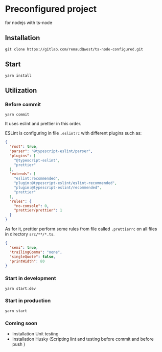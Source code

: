 # Preconfigured project
for nodejs with ts-node
 
## Installation
```git
git clone https://gitlab.com/renaudQwest/ts-node-configured.git
```

## Start
```git
yarn install
```

## Utilization

### Before commit 
```git
yarn commit
```
It uses eslint and prettier in this order.

ESLint is configuring in file `.eslintrc` with different plugins such as:
```json
{
  "root": true,
  "parser": "@typescript-eslint/parser",
  "plugins": [
    "@typescript-eslint",
    "prettier"
  ],
  "extends": [
    "eslint:recommended",
    "plugin:@typescript-eslint/eslint-recommended",
    "plugin:@typescript-eslint/recommended",
    "prettier"
  ],
  "rules": {
    "no-console": 0,
    "prettier/prettier": 1
  }
}
```

 As for it, prettier perform some rules from file called `.prettierrc` on all files in directory `src/**/*.ts`.
 
```json
{
  "semi": true,
  "trailingComma": "none",
  "singleQuote": false,
  "printWidth": 80
}
``` 
 
### Start in development
```git
yarn start:dev
```

### Start in production
```git
yarn start
```

### Coming soon

* Installation Unit testing
* Installation Husky (Scripting lint and testing before commit and before push )

